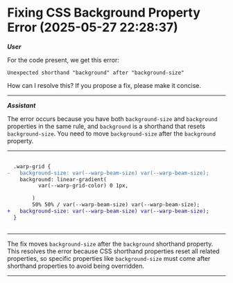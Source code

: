 <!-- Generated by SpecStory -->

# Fixing CSS Background Property Error (2025-05-27 22:28:37)

_**User**_

For the code present, we get this error:
```
Unexpected shorthand "background" after "background-size"
```
How can I resolve this? If you propose a fix, please make it concise.

---

_**Assistant**_

The error occurs because you have both `background-size` and `background` properties in the same rule, and `background` is a shorthand that resets `background-size`. You need to move `background-size` after the `background` property.

---

```diff
  
  .warp-grid {
-   background-size: var(--warp-beam-size) var(--warp-beam-size);
    background: linear-gradient(
          var(--warp-grid-color) 0 1px,
```

```diff
        )
        50% 50% / var(--warp-beam-size) var(--warp-beam-size);
+   background-size: var(--warp-beam-size) var(--warp-beam-size);
  }
  
```

---

The fix moves `background-size` after the `background` shorthand property. This resolves the error because CSS shorthand properties reset all related properties, so specific properties like `background-size` must come after shorthand properties to avoid being overridden.

---

